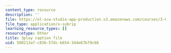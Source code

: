```yaml
---
content_type: resource
description: ''
file: https://ol-ocw-studio-app-production.s3.amazonaws.com/courses/3-091sc-introduction-to-solid-state-chemistry-fall-2010/500213a7c83657dcb654344e67b79c68_j9DVXVwVyc4.vtt
file_type: application/x-subrip
learning_resource_types: []
resourcetype: Other
title: 3play caption file
uid: 500213a7-c836-57dc-b654-344e67b79c68
---
```

